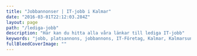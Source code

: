 ```yaml
---
title: "Jobbannonser | IT-jobb i Kalmar"
date: "2016-03-01T22:12:03.284Z"
layout: page
path: "/lediga-jobb"
description: "Här kan du hitta alla våra länkar till lediga IT-jobb"
keywords: "jobb, platsannons, jobbannons, IT-Företag, Kalmar, Kalmarsundsregionen"
fullBleedCoverImage: ""
---
```


<job-listings></job-listings>

